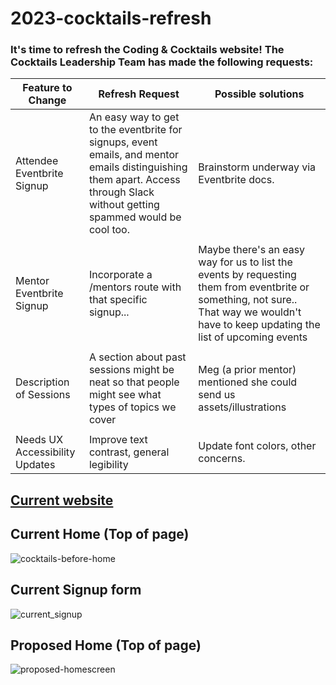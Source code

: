 # 2023-cocktails-refresh

### It's time to refresh the Coding & Cocktails website! The Cocktails Leadership Team has made the following requests:


| Feature to Change | Refresh Request | Possible solutions |
| --- | ------ | -------- |    
| Attendee Eventbrite Signup | An easy way to get to the eventbrite for signups, event emails, and mentor emails distinguishing them apart. Access through Slack without getting spammed would be cool too. | Brainstorm underway via Eventbrite docs. | 
|    |       |       |      
| Mentor Eventbrite Signup | Incorporate a /mentors route with that specific signup... | Maybe there's an easy way for us to list the events by requesting them from eventbrite or something, not sure.. That way we wouldn't have to keep updating the list of upcoming events | 
|    |       |       |      
| Description of Sessions | A section about past sessions might be neat so that people might see what types of topics we cover |  Meg (a prior mentor) mentioned she could send us assets/illustrations |
|    |       |       |      
| Needs UX Accessibility Updates | Improve text contrast, general legibility |  Update font colors, other concerns. |


## [Current website](https://codingandcocktails.kcwomenintech.org/#home)

## Current Home  (Top of page)

![cocktails-before-home](https://github.com/j-kincaid/2023-cocktails-refresh/assets/11914762/c91531bf-d7e3-49fb-aae5-f324efc49a5c)


## Current Signup form


![current_signup](https://github.com/j-kincaid/2023-cocktails-refresh/assets/11914762/ee8e5996-2dab-44c5-ab31-b0a49a1d9e94)


## Proposed Home  (Top of page)

![proposed-homescreen](https://github.com/j-kincaid/2023-cocktails-refresh/assets/11914762/1cb63640-f802-4240-961e-cc2ccbf1430f)
